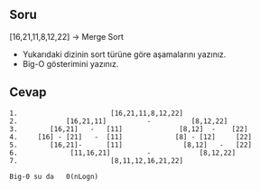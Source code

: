 ## Soru
[16,21,11,8,12,22] -> Merge Sort

* Yukarıdaki dizinin sort türüne göre aşamalarını yazınız.
* Big-O gösterimini yazınız.
## Cevap
```
1.                       [16,21,11,8,12,22]
2.            [16,21,11]          -          [8,12,22]
3.        [16,21]   -   [11]              [8,12]  -    [22]  
4.     [16] - [21]   -  [11]             [8] - [12]     [22]   
5.        [16,21]-      [11]               [8,12]   -   [22]
6.             [11,16,21]         -            [8,12,22]
7.                       [8,11,12,16,21,22]   

Big-0 su da   0(nLogn)
```